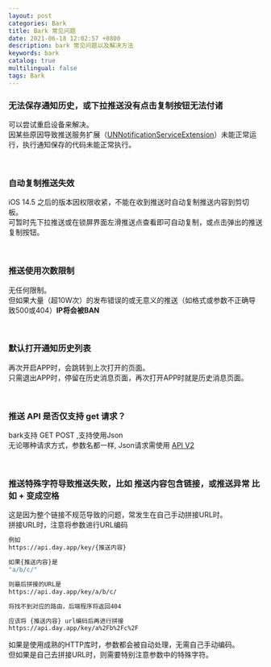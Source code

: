 ```yaml
---
layout: post
categories: Bark
title: Bark 常见问题
date: 2021-06-18 12:02:57 +0800
description: bark 常见问题以及解决方法
keywords: bark
catalog: true
multilingual: false
tags: Bark
---
```


### 无法保存通知历史，或下拉推送没有点击复制按钮无法付诸

可以尝试重启设备来解决。<br />
因某些原因导致推送服务扩展（[UNNotificationServiceExtension](https://developer.apple.com/documentation/usernotifications/unnotificationserviceextension)）未能正常运行，执行通知保存的代码未能正常执行。

<br />

### 自动复制推送失效
iOS 14.5 之后的版本因权限收紧，不能在收到推送时自动复制推送内容到剪切板。<br/>
可暂时先下拉推送或在锁屏界面左滑推送点查看即可自动复制，或点击弹出的推送复制按钮。

<br />

### 推送使用次数限制
无任何限制。<br>
但如果大量（超10W次）的发布错误的或无意义的推送（如格式或参数不正确导致500或404）<b>IP将会被BAN</b>

<br />

### 默认打开通知历史列表

再次开启APP时，会跳转到上次打开的页面。<br />
只需退出APP时，停留在历史消息页面，再次打开APP时就是历史消息页面。

<br />

### 推送 API 是否仅支持 get 请求？

bark支持 GET POST ,支持使用Json<br>
无论哪种请求方式，参数名都一样, Json请求需使用 [API V2](https://github.com/Finb/bark-server/blob/master/docs/API_V2.md)

<br />

### 推送特殊字符导致推送失败，比如 推送内容包含链接，或推送异常 比如 + 变成空格

这是因为整个链接不规范导致的问题，常发生在自己手动拼接URL时。<br>
拼接URL时，注意将参数进行URL编码

```sh
例如
https://api.day.app/key/{推送内容}

如果{推送内容}是
"a/b/c/"

则最后拼接的URL是
https://api.day.app/key/a/b/c/

将找不到对应的路由，后端程序将返回404

应该将 {推送内容} url编码后再进行拼接
https://api.day.app/key/a%2Fb%2Fc%2F
```

如果是使用成熟的HTTP库时，参数都会被自动处理，无需自己手动编码。<br>
但如果是自己去拼接URL时，则需要特别注意参数中的特殊字符。
